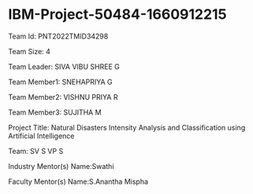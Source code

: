 # IBM-Project-50484-1660912215


Team Id: PNT2022TMID34298

Team Size: 4


Team Leader: SIVA VIBU SHREE G

Team Member1: SNEHAPRIYA G

Team Member2: VISHNU PRIYA R

Team Member3: SUJITHA M




Project Title: Natural Disasters Intensity Analysis and Classification using Artificial Intelligence

Team: SV S VP S

Industry Mentor(s) Name:Swathi

Faculty Mentor(s) Name:S.Anantha Mispha


